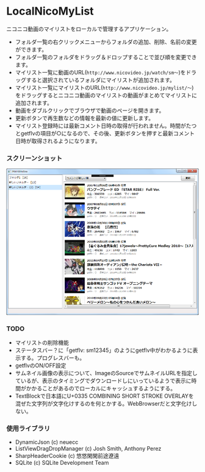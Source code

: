 # LocalNicoMyList
ニコニコ動画のマイリストをローカルで管理するアプリケーション。

* フォルダ一覧の右クリックメニューからフォルダの追加、削除、名前の変更ができます。
* フォルダ一覧のフォルダをドラッグ＆ドロップすることで並び順を変更できます。
* マイリスト一覧に動画のURL(`http://www.nicovideo.jp/watch/sm～`)をドラッグすると選択されているフォルダにマイリストが追加されます。
* マイリスト一覧にマイリストのURL(`http://www.nicovideo.jp/mylist/～`)をドラッグするとニコニコ動画のマイリストの動画がまとめてマイリストに追加されます。
* 動画をダブルクリックでブラウザで動画のページを開きます。
* 更新ボタンで再生数などの情報を最新の値に更新します。
* マイリスト登録時には最新コメント日時の取得が行われません。時間がたつとgetflvの項目が○になるので、その後、更新ボタンを押すと最新コメント日時が取得されるようになります。

### スクリーンショット
![タイトル](screenshot.png)

### TODO
* マイリストの削除機能
* ステータスバー？に「getflv: sm12345」のようにgetflv中がわかるように表示する。プログレスバーも。
* getflvのON/OFF設定
* サムネイル画像の表示について、ImageのSourceでサムネイルURLを指定しているが、表示のタイミングでダウンロードしにいっているようで表示に時間がかかることがあるのでローカルにキャッシュするようにする。
* TextBlockで日本語にU+0335 COMBINING SHORT STROKE OVERLAYを混ぜた文字列が文字化けするのを何とかする。WebBrowserだと文字化けしない。

### 使用ライブラリ
* DynamicJson (c) neuecc
* ListViewDragDropManager (c) Josh Smith, Anthony Perez
* SharpHeaderCookie (c) 悠悠閑閑前途遼遠
* SQLite (c) SQLite Development Team
